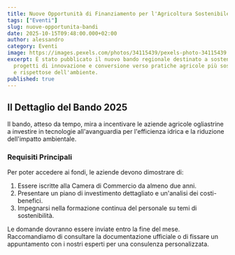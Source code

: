 ```yaml
---
title: Nuove Opportunità di Finanziamento per l'Agricoltura Sostenibile
tags: ["Eventi"]
slug: nuove-opportunita-bandi
date: 2025-10-15T09:48:00.000+02:00
author: alessandro
category: Eventi
image: https://images.pexels.com/photos/34115439/pexels-photo-34115439.jpeg
excerpt: È stato pubblicato il nuovo bando regionale destinato a sostenere i
  progetti di innovazione e conversione verso pratiche agricole più sostenibili
  e rispettose dell'ambiente.
published: true
---
```


## Il Dettaglio del Bando 2025

Il bando, atteso da tempo, mira a incentivare le aziende agricole ogliastrine a investire in tecnologie all'avanguardia per l'efficienza idrica e la riduzione dell'impatto ambientale.

### Requisiti Principali

Per poter accedere ai fondi, le aziende devono dimostrare di:

1.  Essere iscritte alla Camera di Commercio da almeno due anni.
2.  Presentare un piano di investimento dettagliato e un'analisi dei costi-benefici.
3.  Impegnarsi nella formazione continua del personale su temi di sostenibilità.

Le domande dovranno essere inviate entro la fine del mese. Raccomandiamo di consultare la documentazione ufficiale o di fissare un appuntamento con i nostri esperti per una consulenza personalizzata.

